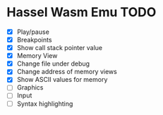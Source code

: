 Hassel Wasm Emu TODO
====================

- [X] Play/pause
- [X] Breakpoints
- [X] Show call stack pointer value
- [X] Memory View
- [X] Change file under debug
- [X] Change address of memory views
- [X] Show ASCII values for memory
- [ ] Graphics
- [ ] Input
- [ ] Syntax highlighting
